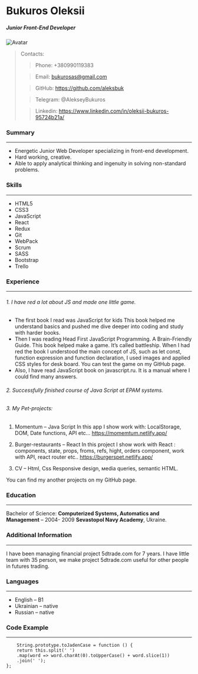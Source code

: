 # Bukuros Oleksii #

##### Junior Front-End Developer ####

![Avatar](https://d.radikal.ru/d05/2109/b5/663959c249df.jpg)

>Contacts:
>
>>Phone: +380990119383
>
>>Email: bukurosas@gmail.com
>
>>GitHub: <https://github.com/aleksbuk>
>
>>Telegram:
>>@AlekseyBukuros
>
>>Linkedin: <https://www.linkedin.com/in/oleksii-bukuros-95724b21a/>
>



### Summary ###

---
* Energetic Junior Web Developer specializing in front-end development.
* Hard working, creative.
* Able to apply analytical thinking and ingenuity in solving
  non-standard problems.



### Skills ###

---
* HTML5
* CSS3
* JavaScript
* React
* Redux
* Git
* WebPack
* Scrum
* SASS
* Bootstrap
* Trello



### Experience ###

---
###### 1. I have red a lot about JS and made one little game. ######
- The first book I read was JavaScript for kids
  This book helped me understand basics and pushed me dive deeper into coding and study with harder books.
- Then I was reading Head First JavaScript Programming. A Brain-Friendly Guide. This book helped make a game. It’s called battleship. When I had red the book I understood the main concept of JS, such as let const, function expression and function declaration, I used images and applied CSS styles for desk board. You can test the game on my GitHub page.
- Also, I have read JavaScript book on javascript.ru. It is a manual where I could find many answers.

###### 2. Successfully finished course of Java Script at EPAM systems. ######

###### 3. My Pet-projects: ######
1) Momentum – Java Script
   In this app I show work with: LocalStorage, DOM, Date functions, API etc…
   <https://momemtum.netlify.app/>
2) Burger-restaurants – React
   In this project I show work with React :
   components, state, props, froms, refs, hight, orders component, work with API, react router etc..
   <https://burgerspet.netlify.app/>

3) CV – Html, Css
   Responsive design, мedia queries, semantic HTML.


You can find my another projects on my GitHub page.
### Education ###

---
Bachelor of Science: **Computerized Systems, Automatics and Management** – 2004- 2009
**Sevastopol Navy Academy**, Ukraine.



### Additional Information ###

---
I have been managing financial project 5dtrade.com for 7 years.
I have little team with 35 person, we make project 5dtrade.com useful for other people in futures trading.

### Languages ###

---
* English – B1
* Ukrainian – native
* Russian – native

### Code Example ###

---
```
    String.prototype.toJadenCase = function () {
    return this.split(' ')
    .map(word => word.charAt(0).toUpperCase() + word.slice(1))
    .join(' ');
};

```

